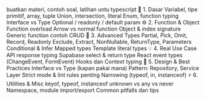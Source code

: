 buatkan materi, contoh soal, latihan untu typescript 🧩 1. Dasar Variabel, tipe primitif, array, tuple Union, intersection, literal Enum, function typing Interface vs Type Optional / readonly / default param ⚙️ 2. Function & Object Function overload Arrow vs normal function Object & index signature Generic function contoh CRUD 🧠 3. Advanced Types Partial, Pick, Omit, Record, Readonly Exclude, Extract, NonNullable, ReturnType, Parameters Conditional & Infer Mapped types Template literal types 💡 4. Real Use Case API response typing Supabase select & return type React event types (ChangeEvent, FormEvent) Hooks dan Context typing 🧰 5. Design & Best Practices Interface vs Type (kapan pakai mana) Pattern: Repository, Service Layer Strict mode & lint rules penting Narrowing (typeof, in, instanceof) ⚡ 6. Utilities & Misc keyof, typeof, instanceof unknown vs any vs never Namespace, module import/export Common pitfalls dan tips
